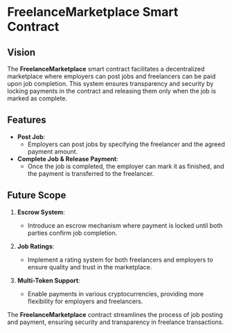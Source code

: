 # FreelanceMarketplace Smart Contract

## Vision

The **FreelanceMarketplace** smart contract facilitates a decentralized marketplace where employers can post jobs and freelancers can be paid upon job completion. This system ensures transparency and security by locking payments in the contract and releasing them only when the job is marked as complete.

## Features

- **Post Job**:
  - Employers can post jobs by specifying the freelancer and the agreed payment amount.
- **Complete Job & Release Payment**:
  - Once the job is completed, the employer can mark it as finished, and the payment is transferred to the freelancer.

## Future Scope

1. **Escrow System**:

   - Introduce an escrow mechanism where payment is locked until both parties confirm job completion.

2. **Job Ratings**:

   - Implement a rating system for both freelancers and employers to ensure quality and trust in the marketplace.

3. **Multi-Token Support**:
   - Enable payments in various cryptocurrencies, providing more flexibility for employers and freelancers.

The **FreelanceMarketplace** contract streamlines the process of job posting and payment, ensuring security and transparency in freelance transactions.
